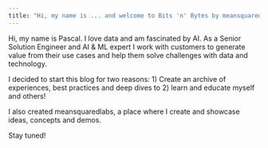 ```yaml
---
title: "Hi, my name is ... and welcome to Bits 'n' Bytes by meansquaredlabs"
---
```


Hi, my name is Pascal. I love data and am fascinated by AI. As a Senior Solution Engineer and AI & ML expert I work with customers to generate value from their use cases and help them solve challenges with data and technology.

I decided to start this blog for two reasons: 1) Create an archive of experiences, best practices and deep dives to 2) learn and educate myself and others!

I also created meansquaredlabs, a place where I create and showcase ideas, concepts and demos.

Stay tuned!
